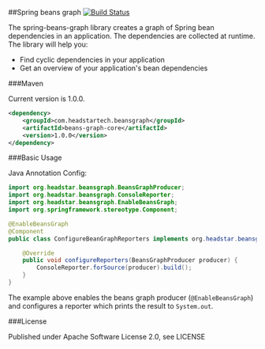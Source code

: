##Spring beans graph [![Build Status](https://travis-ci.org/headstar/spring-beans-graph.svg?branch=master)](https://travis-ci.org/headstar/spring-beans-graph)

The spring-beans-graph library creates a graph of Spring bean dependencies in an application. The dependencies are collected at runtime. The library will help you:

* Find cyclic dependencies in your application
* Get an overview of your application's bean dependencies

###Maven

Current version is 1.0.0.

```xml
<dependency>
    <groupId>com.headstartech.beansgraph</groupId>
    <artifactId>beans-graph-core</artifactId>
    <version>1.0.0</version>
</dependency>
```

###Basic Usage


Java Annotation Config:

```java
import org.headstar.beansgraph.BeansGraphProducer;
import org.headstar.beansgraph.ConsoleReporter;
import org.headstar.beansgraph.EnableBeansGraph;
import org.springframework.stereotype.Component;

@EnableBeansGraph
@Component
public class ConfigureBeanGraphReporters implements org.headstar.beansgraph.BeanGraphConfigurer {

    @Override
    public void configureReporters(BeansGraphProducer producer) {
        ConsoleReporter.forSource(producer).build();
    }
}
```
The example above enables the beans graph producer (`@EnableBeansGraph`) and configures a reporter which prints the result to `System.out`.

###License

Published under Apache Software License 2.0, see LICENSE
